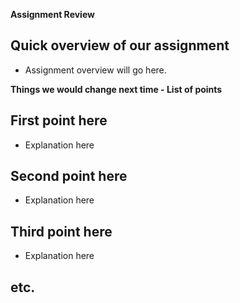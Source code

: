 **Assignment Review**

## Quick overview of our assignment

- Assignment overview will go here. 

**Things we would change next time - List of points**

## First point here

- Explanation here

## Second point here

- Explanation here

## Third point here

- Explanation here

## etc.
